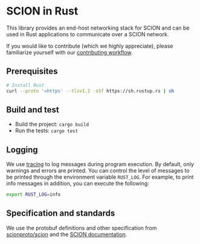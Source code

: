 # SCION in Rust

This library provides an end-host networking stack for SCION and can be used in Rust applications to communicate over a
SCION network.

If you would like to contribute (which we highly appreciate), please familiarize yourself with our [contributing
workflow](./CONTRIBUTING.md).

## Prerequisites

```sh
# Install Rust
curl --proto '=https' --tlsv1.2 -sSf https://sh.rustup.rs | sh
```

## Build and test

- Build the project: `cargo build`
- Run the tests: `cargo test`

## Logging

We use [tracing](https://github.com/tokio-rs/tracing) to log messages during program execution. By default, only
warnings and errors are printed. You can control the level of messages to be printed through the environment variable
`RUST_LOG`. For example, to print info messages in addition, you can execute the following:

```sh
export RUST_LOG=info
```

## Specification and standards

We use the protobuf definitions and other specification from [scionproto/scion](https://github.com/scionproto/scion) and
the [SCION documentation](https://docs.scion.org).
